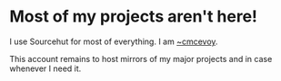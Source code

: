 # Most of my projects aren't here!

I use Sourcehut for most of everything.
I am [~cmcevoy](https://git.sr.ht/~cmcevoy).

This account remains to host mirrors of my major projects and in case whenever I need it.
